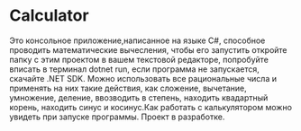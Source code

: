 # Calculator

Это консольное приложение,написанное на языке C#, способное проводить математические вычесления, чтобы его запустить откройте папку с этим проектом в вашем текстовой редакторе, попробуйте вписать в терминал dotnet run, если программа не запускается, скачайте .NET SDK. Можно использовать все рациональные числа и применять на них такие действия, как сложение, вычетание, умножение, деление, ввозводить в степень, находить квадартный корень, находить синус и косинус.Как работать с калькулятором можно увидеть при запуске программы.
Проект в разработке.
